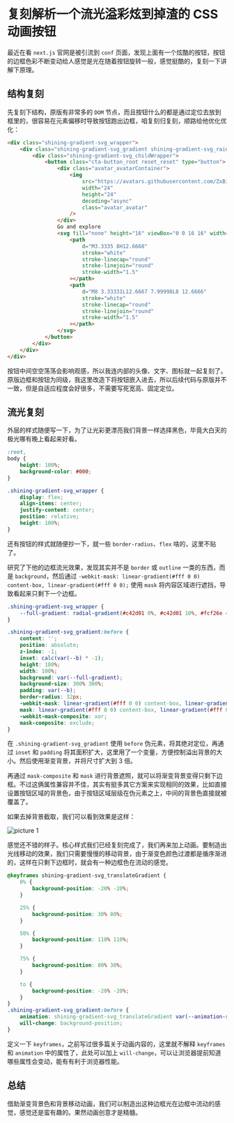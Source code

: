 # 复刻解析一个流光溢彩炫到掉渣的 CSS 动画按钮

最近在看 `next.js` 官网是被引流到 `conf` 页面，发现上面有一个炫酷的按钮，按钮的边框色彩不断变动给人感觉是光在随着按钮旋转一般，感觉挺酷的，复刻一下讲解下原理。

## 结构复刻

先复刻下结构，原版有非常多的 `DOM` 节点，而且按钮什么的都是通过定位去放到框里的，很容易在元素偏移时导致按钮跑出边框，咱复刻归复刻，顺路给他优化优化：

```html
<div class="shining-gradient-svg_wrapper">
    <div class="shining-gradient-svg_gradient shining-gradient-svg_rainbowGradient">
        <div class="shining-gradient-svg_childWrapper">
            <button class="cta-button_root reset_reset" type="button">
                <div class="avatar_avatarContainer">
                    <img
                        src="https://avatars.githubusercontent.com/ZxBing0066"
                        width="24"
                        height="24"
                        decoding="async"
                        class="avatar_avatar"
                    />
                </div>
                Go and explore
                <svg fill="none" height="16" viewBox="0 0 16 16" width="16" xmlns="http://www.w3.org/2000/svg">
                    <path
                        d="M3.3335 8H12.6668"
                        stroke="white"
                        stroke-linecap="round"
                        stroke-linejoin="round"
                        stroke-width="1.5"
                    ></path>
                    <path
                        d="M8 3.33331L12.6667 7.99998L8 12.6666"
                        stroke="white"
                        stroke-linecap="round"
                        stroke-linejoin="round"
                        stroke-width="1.5"
                    ></path>
                </svg>
            </button>
        </div>
    </div>
</div>
```

按钮中间空空荡荡会影响观感，所以我连内部的头像、文字、图标就一起复刻了。原版边框和按钮为同级，我这里改造下将按钮嵌入进去，所以后续代码与原版并不一致，但是自适应程度会好很多，不需要写死宽高、固定定位。

## 流光复刻

外层的样式随便写一下，为了让光彩更漂亮我们背景一样选择黑色，毕竟大白天的极光哪有晚上看起来好看。

```css
:root,
body {
    height: 100%;
    background-color: #000;
}

.shining-gradient-svg_wrapper {
    display: flex;
    align-items: center;
    justify-content: center;
    position: relative;
    height: 100%;
}
```

还有按钮的样式就随便抄一下，就一些 `border-radius`、`flex` 啥的，这里不贴了。

研究了下他的边框流光效果，发现其实并不是 `border` 或 `outline` 一类的东西，而是 `background`，然后通过 `-webkit-mask: linear-gradient(#fff 0 0) content-box, linear-gradient(#fff 0 0);` 使用 `mask` 将内容区域进行遮挡，导致看起来只剩下一个边框。

```css
.shining-gradient-svg_wrapper {
    --full-gradient: radial-gradient(#c42d01 0%, #c42d01 10%, #fcf26e 40%, #00e754 60%, #00eef4 70%, #0070f3 100%);
}

.shining-gradient-svg_gradient:before {
    content: '';
    position: absolute;
    z-index: -1;
    inset: calc(var(--b) * -1);
    height: 100%;
    width: 100%;
    background: var(--full-gradient);
    background-size: 300% 300%;
    padding: var(--b);
    border-radius: 32px;
    -webkit-mask: linear-gradient(#fff 0 0) content-box, linear-gradient(#fff 0 0);
    mask: linear-gradient(#fff 0 0) content-box, linear-gradient(#fff 0 0);
    -webkit-mask-composite: xor;
    mask-composite: exclude;
}
```

在 `.shining-gradient-svg_gradient` 使用 `before` 伪元素，将其绝对定位，再通过 `inset` 和 `padding` 将其面积扩大，这里用了一个变量，方便控制溢出背景的大小。然后使用渐变背景，并将尺寸扩大到 3 倍。

再通过 `mask-composite` 和 `mask` 进行背景遮照，就可以将渐变背景变得只剩下边框。不过这俩属性兼容并不佳，其实有挺多其它方案来实现相同的效果，比如直接设置按钮区域的背景色，由于按钮区域层级在伪元素之上，中间的背景色直接就被覆盖了。

如果去掉背景截取，我们可以看到效果是这样：

![picture 1](/image/blog-cool-gradient-next-js-conf-btn-2.png)

感觉还不错的样子。核心样式我们已经复刻完成了，我们再来加上动画。要制造出光线移动的效果，我们只需要慢慢的移动背景，由于渐变色颜色过渡都是循序渐进的，这样在只剩下边框时，就会有一种边框色在流动的感觉。

```css
@keyframes shining-gradient-svg_translateGradient {
    0% {
        background-position: -20% -20%;
    }

    25% {
        background-position: 30% 80%;
    }

    50% {
        background-position: 110% 110%;
    }

    75% {
        background-position: 80% 30%;
    }

    to {
        background-position: -20% -20%;
    }
}
.shining-gradient-svg_gradient:before {
    animation: shining-gradient-svg_translateGradient var(--animation-speed) linear infinite;
    will-change: background-position;
}
```

定义一下 `keyframes`，之前写过很多篇关于动画内容的，这里就不解释 `keyframes` 和 `animation` 中的属性了，此处可以加上 `will-change`，可以让浏览器提前知道哪些属性会变动，能有有利于浏览器性能。

## 总结

借助渐变背景色和背景移动动画，我们可以制造出这种边框光在边框中流动的感觉，感觉还是蛮有趣的。果然动画创意才是精髓。
